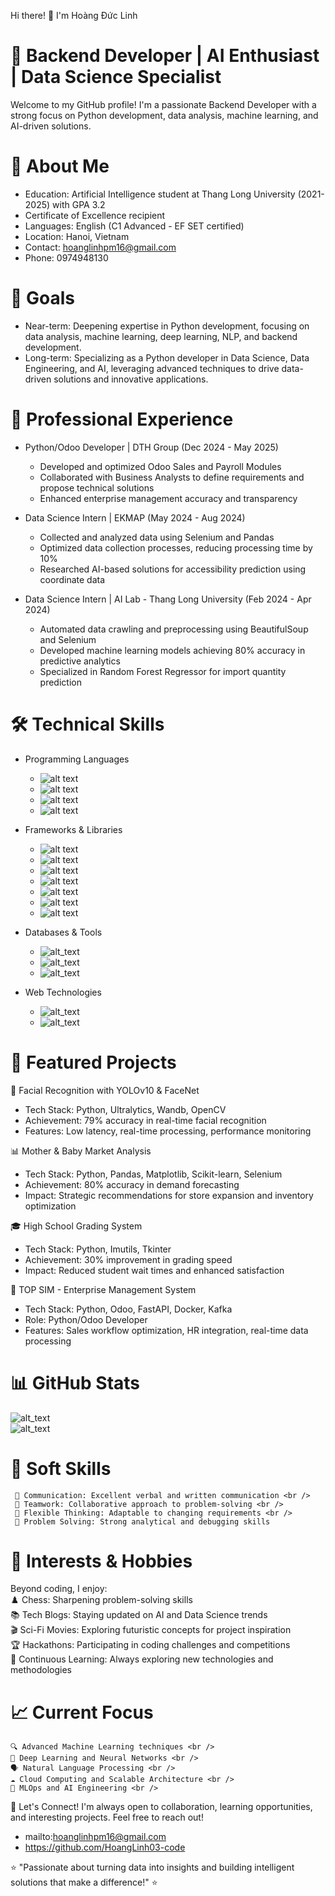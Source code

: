 Hi there! 👋 I'm Hoàng Đức Linh

# 🚀 Backend Developer | AI Enthusiast | Data Science Specialist
Welcome to my GitHub profile! I'm a passionate Backend Developer with a strong focus on Python development, data analysis, machine learning, and AI-driven solutions.

# 🎯 About Me
  + Education: Artificial Intelligence student at Thang Long University (2021-2025) with GPA 3.2
  + Certificate of Excellence recipient
  + Languages: English (C1 Advanced - EF SET certified)
  + Location: Hanoi, Vietnam
  + Contact: hoanglinhpm16@gmail.com
  + Phone: 0974948130

# 🎯 Goals
- Near-term: Deepening expertise in Python development, focusing on data analysis, machine learning, deep learning, NLP, and backend development.
- Long-term: Specializing as a Python developer in Data Science, Data Engineering, and AI, leveraging advanced techniques to drive data-driven solutions and innovative applications.

# 💼 Professional Experience

* Python/Odoo Developer | DTH Group (Dec 2024 - May 2025)
  + Developed and optimized Odoo Sales and Payroll Modules
  + Collaborated with Business Analysts to define requirements and propose technical solutions
  + Enhanced enterprise management accuracy and transparency

* Data Science Intern | EKMAP (May 2024 - Aug 2024)
  + Collected and analyzed data using Selenium and Pandas
  + Optimized data collection processes, reducing processing time by 10%
  + Researched AI-based solutions for accessibility prediction using coordinate data

* Data Science Intern | AI Lab - Thang Long University (Feb 2024 - Apr 2024)
  + Automated data crawling and preprocessing using BeautifulSoup and Selenium
  + Developed machine learning models achieving 80% accuracy in predictive analytics
  + Specialized in Random Forest Regressor for import quantity prediction

# 🛠️ Technical Skills

* Programming Languages
  - ![alt text](https://img.shields.io/badge/Python-3776AB?style=for-the-badge&logo=python&logoColor=white)
  - ![alt text](https://img.shields.io/badge/JavaScript-F7DF1E?style=for-the-badge&logo=javascript&logoColor=black)
  - ![alt text](https://img.shields.io/badge/C++-00599C?style=for-the-badge&logo=c%2B%2B&logoColor=white)
  - ![alt text](https://img.shields.io/badge/Java-ED8B00?style=for-the-badge&logo=java&logoColor=white)

* Frameworks & Libraries
  - ![alt text](https://img.shields.io/badge/Django-092E20?style=for-the-badge&logo=django&logoColor=white)
  - ![alt text](https://img.shields.io/badge/FastAPI-005571?style=for-the-badge&logo=fastapi)
  - ![alt text](https://img.shields.io/badge/PyTorch-EE4C2C?style=for-the-badge&logo=pytorch&logoColor=white)
  - ![alt text](https://img.shields.io/badge/TensorFlow-FF6F00?style=for-the-badge&logo=tensorflow&logoColor=white)
  - ![alt text](https://img.shields.io/badge/OpenCV-27338e?style=for-the-badge&logo=OpenCV&logoColor=white)
  - ![alt text](https://img.shields.io/badge/Pandas-2C2D72?style=for-the-badge&logo=pandas&logoColor=white)
  - ![alt text](https://img.shields.io/badge/scikit_learn-F7931E?style=for-the-badge&logo=scikit-learn&logoColor=white)

* Databases & Tools
  - ![alt_text](https://img.shields.io/badge/PostgreSQL-316192?style=for-the-badge&logo=postgresql&logoColor=white)
  - ![alt_text](https://img.shields.io/badge/Docker-0CC1F3?style=for-the-badge&logo=docker&logoColor=white)
  - ![alt_text](https://img.shields.io/badge/Apache_Kafka-231F20?style=for-the-badge&logo=apache-kafka&logoColor=white)

* Web Technologies
  - ![alt_text](https://img.shields.io/badge/HTML5-E34F26?style=for-the-badge&logo=html5&logoColor=white)
  - ![alt_text](https://img.shields.io/badge/CSS3-1572B6?style=for-the-badge&logo=css3&logoColor=white)

# 🚀 Featured Projects

🤖 Facial Recognition with YOLOv10 & FaceNet

  - Tech Stack: Python, Ultralytics, Wandb, OpenCV
  - Achievement: 79% accuracy in real-time facial recognition
  - Features: Low latency, real-time processing, performance monitoring

📊 Mother & Baby Market Analysis

  - Tech Stack: Python, Pandas, Matplotlib, Scikit-learn, Selenium
  - Achievement: 80% accuracy in demand forecasting
  - Impact: Strategic recommendations for store expansion and inventory optimization

🎓 High School Grading System

  - Tech Stack: Python, Imutils, Tkinter
  - Achievement: 30% improvement in grading speed
  - Impact: Reduced student wait times and enhanced satisfaction

💼 TOP SIM - Enterprise Management System

  - Tech Stack: Python, Odoo, FastAPI, Docker, Kafka
  - Role: Python/Odoo Developer
  - Features: Sales workflow optimization, HR integration, real-time data processing

# 📊 GitHub Stats

 ![alt_text](https://github-readme-stats.vercel.app/api?username=HoangLinh03-code&show_icons=true&theme=radical) <br />
 ![alt_text](https://github-readme-stats.vercel.app/api/top-langs/?username=HoangLinh03-code&layout=compact&theme=radical)

# 🌟 Soft Skills <br />
     💬 Communication: Excellent verbal and written communication <br />
     🤝 Teamwork: Collaborative approach to problem-solving <br />
     🧠 Flexible Thinking: Adaptable to changing requirements <br />
     🔧 Problem Solving: Strong analytical and debugging skills 
    
# 🎯 Interests & Hobbies
Beyond coding, I enjoy: <br />
    ♟️ Chess: Sharpening problem-solving skills <br />
    📚 Tech Blogs: Staying updated on AI and Data Science trends <br />
    🎬 Sci-Fi Movies: Exploring futuristic concepts for project inspiration <br />
    🏆 Hackathons: Participating in coding challenges and competitions <br />
    📖 Continuous Learning: Always exploring new technologies and methodologies

# 📈 Current Focus <br />
    🔍 Advanced Machine Learning techniques <br />
    🧠 Deep Learning and Neural Networks <br />
    🗣️ Natural Language Processing <br />
    ☁️ Cloud Computing and Scalable Architecture <br />
    🔄 MLOps and AI Engineering <br />

🤝 Let's Connect!
I'm always open to collaboration, learning opportunities, and interesting projects. Feel free to reach out!
- mailto:hoanglinhpm16@gmail.com
- https://github.com/HoangLinh03-code

⭐ "Passionate about turning data into insights and building intelligent solutions that make a difference!" ⭐

